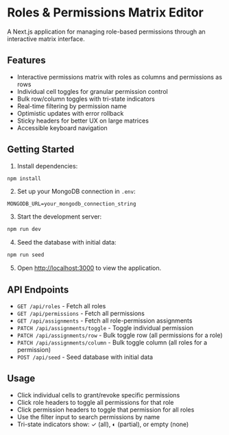 # Roles & Permissions Matrix Editor

A Next.js application for managing role-based permissions through an interactive matrix interface.

## Features

- Interactive permissions matrix with roles as columns and permissions as rows
- Individual cell toggles for granular permission control
- Bulk row/column toggles with tri-state indicators
- Real-time filtering by permission name
- Optimistic updates with error rollback
- Sticky headers for better UX on large matrices
- Accessible keyboard navigation

## Getting Started

1. Install dependencies:
```bash
npm install
```

2. Set up your MongoDB connection in `.env`:
```
MONGODB_URL=your_mongodb_connection_string
```

3. Start the development server:
```bash
npm run dev
```

4. Seed the database with initial data:
```bash
npm run seed
```

5. Open [http://localhost:3000](http://localhost:3000) to view the application.

## API Endpoints

- `GET /api/roles` - Fetch all roles
- `GET /api/permissions` - Fetch all permissions  
- `GET /api/assignments` - Fetch all role-permission assignments
- `PATCH /api/assignments/toggle` - Toggle individual permission
- `PATCH /api/assignments/row` - Bulk toggle row (all permissions for a role)
- `PATCH /api/assignments/column` - Bulk toggle column (all roles for a permission)
- `POST /api/seed` - Seed database with initial data

## Usage

- Click individual cells to grant/revoke specific permissions
- Click role headers to toggle all permissions for that role
- Click permission headers to toggle that permission for all roles
- Use the filter input to search permissions by name
- Tri-state indicators show: ✓ (all), ◐ (partial), or empty (none)
